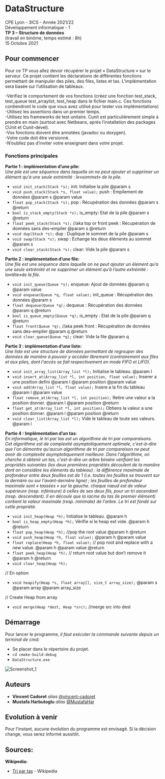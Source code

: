 # DataStructure

CPE Lyon - 3ICS - Année 2021/22   
Développement informatique - 1   
**TP 3 – Structure de données**   
(travail en binôme, temps estimé : 8h)   
15 Octobre 2021    


## Pour commencer   
Pour ce TP vous allez devoir récupérer le projet « DataStructure » sur le serveur. Ce projet contient les déclarations de différentes fonctions permettant de manipuler des piles, des files, listes et tas. L’implémentation sera basée sur l’utilisation de tableaux.   
  
-Vérifiez le comportement de vos fonctions (créez une fonction test_stack, test_queue test_arraylist, test_heap dans le fichier main.c. Ces fonctions contiendront le code que vous avez utilisé pour tester vos implémentations)   
-Utilisez les assertions dans un premier temps.   
-Utilisez les frameworks de test unitaire. Cunit est  particulièrement simple à prendre en main (surtout avec Netbeans, après l’installation des packages CUnit et Cunit-devel).   
-Vos fonctions doivent être annotées (javadoc ou doxygen).   
-Votre code doit être versionné.   
-N’oubliez pas d’inviter votre enseignant dans votre projet.   

### Fonctions principales   
**Partie 1 : implémentation d’une pile:**   
_Une pile est une séquence dans laquelle on ne peut ajouter et supprimer un élément qu’a une seule extrémité : le«sommet» de la pile._  

- `void init_stack(Stack *s);`  init: Initialise la pile   @param s
- `void push_stack(Stack *s, float value);`   push : Empilement de données  @param s  @param value
- `float pop_stack(Stack *s);`  pop : Récupération des données  @param s  @return
- `bool is_stack_empty(Stack *s);`   is_empty: Etat de la pile  @param s  @return
- `float peek_stack(Stack *s);` //aka top or front   peek : Récupération de données sans des-empiler   @param s   @return
- `void dup(Stack *s);`  dup : Duplique le sommet de la pile  @param s
- `void swap(Stack *s);`  swap : Echange les deux éléments au sommet   @param s
- `void clear_stack(Stack *s);`  clear: Vide la pile  @param s

**Partie 2 : implémentation d’une file:**   
_Une file est une séquence dans laquelle on ne peut ajouter un élément qu’a une seule extrémité et ne supprimer un élément qu’à l’autre extrémité : la«tête»de la file._
- `void init_queue(Queue *s);`  enqueue: Ajout de données  @param q  @param value
- `void enqueue(Queue *q, float value);`  init_queue : Récupération des données   @param s
- `float dequeue(Queue *q);`  dequeue : Récupération des données  @param q  @return
- `bool is_queue_empty(Queue *q);`   is_empty : Etat de la pile   @param q   @return
- `float front(Queue *q);` //aka peek  front : Récupération de données sans des-empiler   @param q  @return
- `void clear_queue(Queue *q);`  clear: Vide la file  @param q

**Partie 3 : implémentation d’une liste:**   
_Une liste est une structure de données permettant de regrouper des données de manière à pouvoir y accéder librement (contrairement aux files et aux piles, dont l'accès se fait respectivement en mode FIFO et LIFO)._
- `void init_array_list(Array_list *l);`  Initialise le tableau.  @param l
- `void insert_at(Array_list *l, int position, float value);`  Inserer a une position defini  @param l  @param position  @param value
- `void add(Array_list *l, float value);`   Insere a la fin du tableau  @param l  @param value
- `float remove_at(Array_list *l, int position);`   Retire une valeur a la position donner. @param l  @param position  @return
- `float get_at(Array_list *l, int position);`   Obtiens la valeur a une position donner.  @param l  @param position  @return
- `void clear_list(Array_list *l);`    Vide le tableau de toute ses valeurs.  @param l

**Partie 4 : Implémentation d’un tas:**   
_En informatique, le tri par tas est un algorithme de tri par comparaisons. Cet algorithme est de complexité asymptotiquement optimale, c'est-à-dire que l'on démontre qu'aucun algorithme de tri par comparaison ne peut avoir de complexité asymptotiquement meilleure. Dans l'algorithme, on cherche à obtenir un tas, c'est-à-dire un arbre binaire vérifiant les propriétés suivantes (les deux premières propriétés découlent de la manière dont on considère les éléments du tableau) : la différence maximale de profondeur entre deux feuilles est de 1 (i.e. toutes les feuilles se trouvent sur la dernière ou sur l'avant-dernière ligne) ; les feuilles de profondeur maximale sont « tassées » sur la gauche. chaque nœud est de valeur supérieure (resp. inférieure) à celles de ses deux fils, pour un tri ascendant (resp. descendant). Il en découle que la racine du tas (le premier élément) contient la valeur maximale (resp. minimale) de l'arbre. Le tri est fondé sur cette propriété._
- `void init_heap(Heap *h);` Initialise le tableau.  @param h
- `bool is_heap_empty(Heap *h);` Vérifie si le heap est vide.  @param h @return
- `float pop_heap(Heap *h);` //pop the root value  @param h @return
- `void push_heap(Heap *h, float value);`  @param h  @param value
- `float replace(Heap *h, float value);` // pop root and replace with a new value.   @param h  @param value @return
- `float peek_heap(Heap *h);` // return root value but don’t remove it   @param h  @return
- `void clear_heap(Heap *h);`

// En option
- `void heapify(Heap *s, float array[], size_t array_size);`   @param s  @param array  @param array_size

// Create Heap from array
- `void merge(Heap *dest, Heap *src);` //merge src into dest

## Démarrage
Pour lancer le programme, _il faut exécuter la commande suivante depuis un terminal de cmd_:   
 - Se placer dans le répertoire du projet.
 - `cd cmake-build-debug`
 - `DataStructure.exe`
 
 ![Screenshot_1](https://user-images.githubusercontent.com/58009814/137632116-11dd885d-bbe9-459a-ac33-5d1b8c3aa1ff.png)


## Auteurs   
* **Vincent Cadoret** _alias_ [@vincent-cadoret](https://github.com/vincent-cadoret)   
* **Mustafa Harbutoglu** _alias_ [@MustafaHar](https://github.com/MustafaHar)   

## Evolution à venir   
Pour l'instant, aucune évolution du programme est envisagé. 
Si la décision change, vous serez informé aussitôt.   

## Sources:   
**Wikipedia:**
- [Tri par tas](https://fr.wikipedia.org/wiki/Tri_par_tas) - Wikipedia
